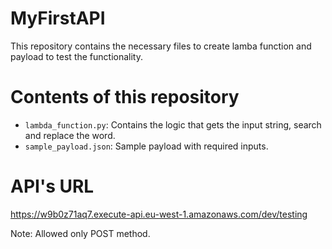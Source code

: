 # MyFirstAPI
This repository contains the necessary files to create lamba function and payload to test the functionality.

# Contents of this repository
- `lambda_function.py`: Contains the logic that gets the input string, search and replace the word.
- `sample_payload.json`: Sample payload with required inputs.

# API's URL
https://w9b0z71aq7.execute-api.eu-west-1.amazonaws.com/dev/testing

Note: Allowed only POST method.